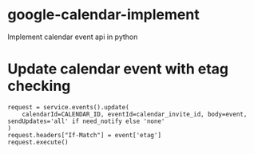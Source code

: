# google-calendar-implement
Implement calendar event api in python

# Update calendar event with etag checking
```
request = service.events().update(
    calendarId=CALENDAR_ID, eventId=calendar_invite_id, body=event, sendUpdates='all' if need_notify else 'none'
)
request.headers["If-Match"] = event['etag']
request.execute()
```
